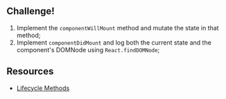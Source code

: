 ## Challenge!

  1. Implement the `componentWillMount` method and mutate the state in that method;
  2. Implement `componentDidMount` and log both the current state and the component's DOMNode using `React.findDOMNode`;

## Resources

 * [Lifecycle Methods](https://facebook.github.io/react/docs/component-specs.html#lifecycle-methods)